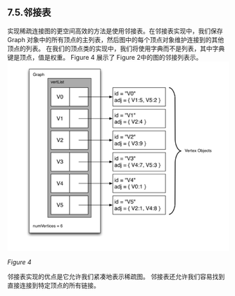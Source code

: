 ## 7.5.邻接表

实现稀疏连接图的更空间高效的方法是使用邻接表。在邻接表实现中，我们保存Graph 对象中的所有顶点的主列表，然后图中的每个顶点对象维护连接到的其他顶点的列表。 在我们的顶点类的实现中，我们将使用字典而不是列表，其中字典键是顶点，值是权重。 Figure 4 展示了 Figure 2中的图的邻接列表示。
![7.5.邻接表.figure4](assets/7.5.%E9%82%BB%E6%8E%A5%E8%A1%A8.figure4.png)

*Figure 4*

邻接表实现的优点是它允许我们紧凑地表示稀疏图。 邻接表还允许我们容易找到直接连接到特定顶点的所有链接。
